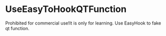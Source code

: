 # UseEasyToHookQTFunction
Prohibited for commercial use!It is only for learning. Use EasyHook to fake qt function. 
